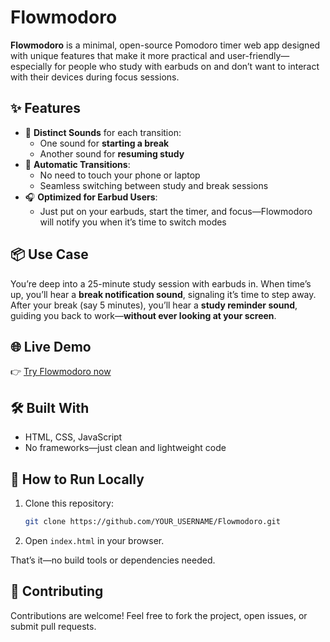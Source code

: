 # Flowmodoro

**Flowmodoro** is a minimal, open-source Pomodoro timer web app designed with unique features that make it more practical and user-friendly—especially for people who study with earbuds on and don’t want to interact with their devices during focus sessions.

## ✨ Features

- 🔔 **Distinct Sounds** for each transition:
  - One sound for **starting a break**
  - Another sound for **resuming study**
- 🔁 **Automatic Transitions**:
  - No need to touch your phone or laptop
  - Seamless switching between study and break sessions
- 🎧 **Optimized for Earbud Users**:
  - Just put on your earbuds, start the timer, and focus—Flowmodoro will notify you when it’s time to switch modes

## 📦 Use Case

You’re deep into a 25-minute study session with earbuds in. When time’s up, you’ll hear a **break notification sound**, signaling it’s time to step away. After your break (say 5 minutes), you’ll hear a **study reminder sound**, guiding you back to work—**without ever looking at your screen**.

## 🌐 Live Demo

👉 [Try Flowmodoro now](https://cod-md.github.io/Flowmodoro/)

## 🛠️ Built With

- HTML, CSS, JavaScript
- No frameworks—just clean and lightweight code

## 📂 How to Run Locally

1. Clone this repository:
   ```bash
   git clone https://github.com/YOUR_USERNAME/Flowmodoro.git
   ```
2. Open `index.html` in your browser.

That’s it—no build tools or dependencies needed.

## 🤝 Contributing

Contributions are welcome! Feel free to fork the project, open issues, or submit pull requests.
